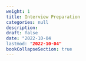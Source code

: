 ```yaml
---
weight: 1
title: Interview Preparation
categories: null
description: 
draft: false
date: "2022-10-04
lastmod: "2022-10-04"
bookCollapseSection: true
---
```


